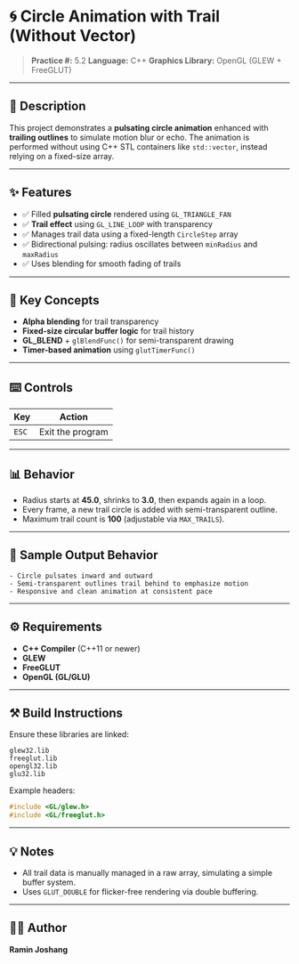 # 🌀 Circle Animation with Trail (Without Vector)

> **Practice #:** 5.2
> **Language:** C++
> **Graphics Library:** OpenGL (GLEW + FreeGLUT)

---

## 📌 Description

This project demonstrates a **pulsating circle animation** enhanced with **trailing outlines** to simulate motion blur or echo. The animation is performed without using C++ STL containers like `std::vector`, instead relying on a fixed-size array.

---

## ✨ Features

* ✅ Filled **pulsating circle** rendered using `GL_TRIANGLE_FAN`
* ✅ **Trail effect** using `GL_LINE_LOOP` with transparency
* ✅ Manages trail data using a fixed-length `CircleStep` array
* ✅ Bidirectional pulsing: radius oscillates between `minRadius` and `maxRadius`
* ✅ Uses blending for smooth fading of trails

---

## 🧠 Key Concepts

* **Alpha blending** for trail transparency
* **Fixed-size circular buffer logic** for trail history
* **GL\_BLEND** + `glBlendFunc()` for semi-transparent drawing
* **Timer-based animation** using `glutTimerFunc()`

---

## ⌨️ Controls

| Key   | Action           |
| ----- | ---------------- |
| `ESC` | Exit the program |

---

## 📊 Behavior

* Radius starts at **45.0**, shrinks to **3.0**, then expands again in a loop.
* Every frame, a new trail circle is added with semi-transparent outline.
* Maximum trail count is **100** (adjustable via `MAX_TRAILS`).

---

## 🧾 Sample Output Behavior

```
- Circle pulsates inward and outward
- Semi-transparent outlines trail behind to emphasize motion
- Responsive and clean animation at consistent pace
```

---

## ⚙️ Requirements

* **C++ Compiler** (C++11 or newer)
* **GLEW**
* **FreeGLUT**
* **OpenGL (GL/GLU)**

---

## ⚒️ Build Instructions

Ensure these libraries are linked:

```
glew32.lib
freeglut.lib
opengl32.lib
glu32.lib
```

Example headers:

```cpp
#include <GL/glew.h>
#include <GL/freeglut.h>
```

---

## 💡 Notes

* All trail data is manually managed in a raw array, simulating a simple buffer system.
* Uses `GLUT_DOUBLE` for flicker-free rendering via double buffering.

---

## 👨‍💻 Author

**Ramin Joshang**
